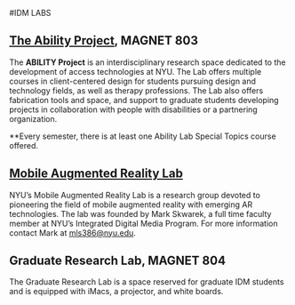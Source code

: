 #IDM LABS
## [The Ability Project](http://ability.nyu.edu), MAGNET 803

The **ABILITY Project** is an interdisciplinary research space dedicated to the development of access technologies at NYU. The Lab offers multiple courses in client-centered design for students pursuing design and technology fields, as well as therapy professions. The Lab also offers fabrication tools and space, and support to graduate students developing projects in collaboration with people with disabilities or a partnering organization.

**Every semester, there is at least one Ability Lab Special Topics course offered. 

## [Mobile Augmented Reality Lab](http://mobilearlab.bxmc.poly.edu)

NYU’s Mobile Augmented Reality Lab is a research group devoted to pioneering the field of mobile augmented reality with emerging AR technologies. The lab was founded by Mark Skwarek, a full time faculty member at NYU’s Integrated Digital Media Program. For more information contact Mark at mls386@nyu.edu.

## Graduate Research Lab, MAGNET 804
 
The Graduate Research Lab is a space reserved for graduate IDM students and is equipped with iMacs, a projector, and white boards.
